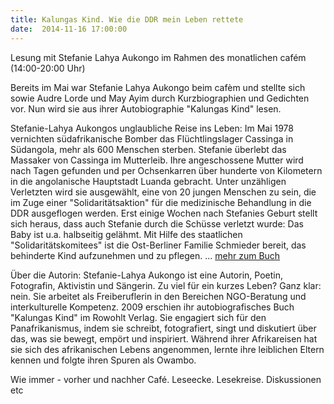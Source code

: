 ```yaml
---
title: Kalungas Kind. Wie die DDR mein Leben rettete
date:  2014-11-16 17:00:00
---
```


Lesung mit Stefanie Lahya Aukongo im Rahmen des monatlichen cafém (14:00-20:00 Uhr)



Bereits im Mai war Stefanie Lahya Aukongo beim cafèm und stellte sich
sowie Audre Lorde und May Ayim durch Kurzbiographien und Gedichten
vor. Nun wird sie aus ihrer Autobiographie "Kalungas Kind" lesen.


Stefanie-Lahya Aukongos unglaubliche Reise ins Leben: Im Mai 1978
vernichten südafrikanische Bomber das Flüchtlingslager Cassinga in
Südangola, mehr als 600 Menschen sterben. Stefanie überlebt das Massaker
von Cassinga im Mutterleib. Ihre angeschossene Mutter wird nach Tagen
gefunden und per Ochsenkarren über hunderte von Kilometern in die
angolanische Hauptstadt Luanda gebracht. Unter unzähligen Verletzten wird
sie ausgewählt, eine von 20 jungen Menschen zu sein, die im Zuge einer
"Solidaritätsaktion" für die medizinische Behandlung in die DDR
ausgeflogen werden. Erst einige Wochen nach Stefanies Geburt stellt sich
heraus, dass auch Stefanie durch die Schüsse verletzt wurde: Das Baby ist
u.a. halbseitig gelähmt. Mit Hilfe des staatlichen "Solidaritätskomitees"
ist die Ost-Berliner Familie Schmieder bereit, das behinderte Kind
aufzunehmen und zu pflegen. ... <a href="http://stefanie-lahya.de/kalungas_kind.html">mehr zum Buch</a>

Über die Autorin: Stefanie-Lahya Aukongo ist eine Autorin, Poetin,
Fotografin, Aktivistin und Sängerin. Zu viel für ein kurzes Leben? Ganz
klar: nein. Sie arbeitet als Freiberuflerin in den Bereichen NGO-Beratung
und interkulturelle Kompetenz. 2009 erschien ihr autobiografisches Buch
"Kalungas Kind" im Rowohlt Verlag. Sie engagiert sich für den
Panafrikanismus, indem sie schreibt, fotografiert, singt und diskutiert
über das, was sie bewegt, empört und inspiriert. Während ihrer
Afrikareisen hat sie sich des afrikanischen Lebens angenommen, lernte ihre
leiblichen Eltern kennen und folgte ihren Spuren als Owambo.


Wie immer - vorher und nachher Café. Leseecke. Lesekreise. Diskussionen
etc


